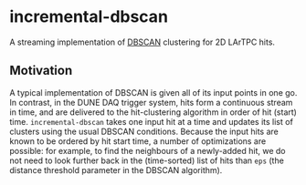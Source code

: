 # incremental-dbscan

A streaming implementation of [DBSCAN](https://en.wikipedia.org/wiki/DBSCAN) clustering for 2D LArTPC hits.

## Motivation

A typical implementation of DBSCAN is given all of its input points in one go. In contrast, in the DUNE DAQ trigger system, hits form a continuous stream in time, and are delivered to the hit-clustering algorithm in order of hit (start) time. `incremental-dbscan` takes one input hit at a time and updates its list of clusters using the usual DBSCAN conditions. Because the input hits are known to be ordered by hit start time, a number of optimizations are possible: for example, to find the neighbours of a newly-added hit, we do not need to look further back in the (time-sorted) list of hits than `eps` (the distance threshold parameter in the DBSCAN algorithm).
